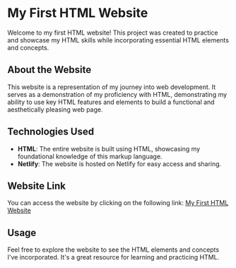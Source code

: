 # My First HTML Website

Welcome to my first HTML website! This project was created to practice and showcase my HTML skills while incorporating essential HTML elements and concepts.

## About the Website

This website is a representation of my journey into web development. It serves as a demonstration of my proficiency with HTML, demonstrating my ability to use key HTML features and elements to build a functional and aesthetically pleasing web page.

## Technologies Used

- **HTML**: The entire website is built using HTML, showcasing my foundational knowledge of this markup language.
- **Netlify**: The website is hosted on Netlify for easy access and sharing.

## Website Link

You can access the website by clicking on the following link: [My First HTML Website](https://firstnbesthtmlproject.netlify.app/)

## Usage

Feel free to explore the website to see the HTML elements and concepts I've incorporated. It's a great resource for learning and practicing HTML.
